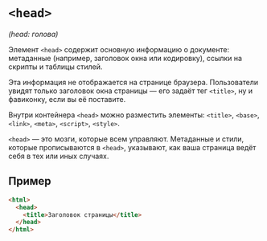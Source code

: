 # `<head>`

_(head: голова)_

Элемент `<head>` содержит основную информацию о документе: метаданные (например, заголовок окна или кодировку), ссылки на скрипты и таблицы стилей.

Эта информация не отображается на странице браузера. Пользователи увидят только заголовок окна страницы — его задаёт тег `<title>`, ну и фавиконку, если вы её поставите.

Внутри контейнера `<head>` можно разместить элементы: `<title>`, `<base>`, `<link>`, `<meta>`, `<script>`, `<style>`.

`<head>` — это мозги, которые всем управляют. Метаданные и стили, которые прописываются в `<head>`, указывают, как ваша страница ведёт себя в тех или иных случаях.

## Пример

```html
<html>
  <head>
    <title>Заголовок страницы</title>
  </head>
</html>
```

